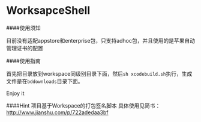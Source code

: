 # WorksapceShell

####使用须知

目前没有适配appstore和enterprise包，只支持adhoc包，并且使用的是苹果自动管理证书的配置

####使用指南

首先把目录放到workspace同级别目录下面，然后`sh xcodebuild.sh`执行，生成文件是在`bddownloads`目录下面。

Enjoy it






####Hint
项目基于Workspace的打包签名脚本
具体使用见简书：http://www.jianshu.com/p/722adedaa3bf
